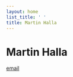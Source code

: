 ```yaml
---
layout: home
list_title: ' '
title: Martin Halla
---
```


Martin Halla
==============
[email](mailto:m.halla@math.uni-goettingen.de)
